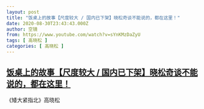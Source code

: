 ```yaml
---
layout: post
title: "饭桌上的故事【尺度较大 / 国内已下架】晓松奇谈不能说的，都在这里！"
date: 2020-08-30T23:43:43.000Z
author: 空镜
from: https://www.youtube.com/watch?v=sYnKMzDaZyU
tags: [ 高晓松 ]
categories: [ 高晓松 ]
---
```

<!--1598831023000-->
[饭桌上的故事【尺度较大 / 国内已下架】晓松奇谈不能说的，都在这里！](https://www.youtube.com/watch?v=sYnKMzDaZyU)
------

<div>
《矮大紧指北》高晓松
</div>
